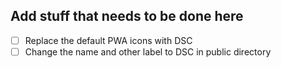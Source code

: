 ## Add stuff that needs to be done here

- [ ] Replace the default PWA icons with DSC
- [ ] Change the name and other label to DSC in public directory 
